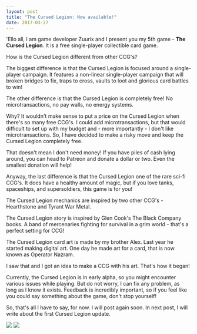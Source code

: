 ```yaml
---
layout: post
title: "The Cursed Legion: Now available!"
date: 2017-03-27
---
```


'Ello all, I am game developer Zuurix and I present you my 5th game - **The Cursed Legion**. It is a free single-player collectible card game.

How is the Cursed Legion different from other CCG's?

The biggest difference is that the Cursed Legion is focused around a single-player campaign.
It features a non-linear single-player campaign that will broken bridges to fix, traps to cross, vaults to loot and glorious card battles to win!

The other difference is that the Cursed Legion is completely free! No microtransactions, no pay walls, no energy systems.

Why?
It wouldn't make sense to put a price on the Cursed Legion when there's so many free CCG's.
I could add microtransactions, but that would difficult to set up with my budget and - more importantly - I don't like microtransactions.
So, I have decided to make a risky move and keep the Cursed Legion completely free.

That doesn't mean I don't need money! 
If you have piles of cash lying around, you can head to Patreon and donate a dollar or two.
Even the smallest donation will help!

Anyway, the last difference is that the Cursed Legion one of the rare sci-fi CCG's. It does have a healthy amount of magic, but if you love tanks, spaceships, and supersoldiers, this game is for you!

The Cursed Legion mechanics are inspired by two other CCG's - Hearthstone and Tyrant War Metal.

The Cursed Legion story is inspired by Glen Cook's The Black Company books.
A band of mercenaries fighting for survival in a grim world - that's a perfect setting for CCG!

The Cursed Legion card art is made by my brother Alex.
Last year he started making digital art. One day he made art for a card, that is now known as Operator Nazram.

I saw that and I got an idea to make a CCG with his art.
That's how it began!

Currently, the Cursed Legion is in early alpha, so you might encounter various issues while playing.
But do not worry, I can fix any problem, as long as I know it exists.
Feedback is incredibly important, so if you feel like you could say something about the game, don't stop yourself!

So, that's all I have to say, for now.
I will post again soon.
In next post, I will write about the first Cursed Legion update.

![](https://i.imgur.com/l2KzMzO.png) ![](https://i.imgur.com/BgMGlXF.png)
